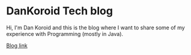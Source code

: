 # DanKoroid Tech blog 

Hi, I'm Dan Koroid and this is the blog where I want to share some of my experience with Programming (mostly in Java).

[Blog link](https://dankoroid.github.io/dankoroid-blog-github/)
